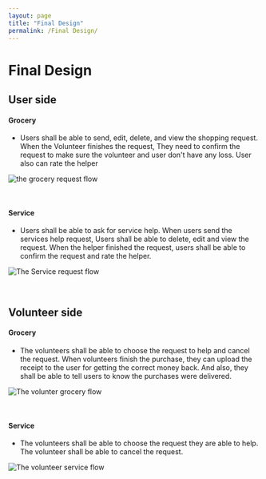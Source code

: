 ```yaml
---
layout: page
title: "Final Design"
permalink: /Final Design/
---
```


# Final Design

## User side
#### Grocery
* Users shall be able to send, edit, delete, and view the shopping request. When the Volunteer finishes the request, They need to confirm the request to make sure the volunteer and user don't have any loss. User also can rate the helper

<a src="https://jg100.github.io/CommunityApp/assets/screenshot/groceryRequest.png" rel="" > ![the grocery request flow](https://jg100.github.io/CommunityApp/assets/screenshot/groceryRequest.png)</a>

<br>

#### Service

* Users shall be able to ask for service help. When users send the services help request, Users shall be able to delete, edit and view the request. When the helper finished the request, users shall be able to confirm the request and rate the helper.

<a src="https://jg100.github.io/CommunityApp/assets/screenshot/ServiceRequest.png" rel=""> ![The Service request flow](https://jg100.github.io/CommunityApp/assets/screenshot/ServiceRequest.png)</a>

<br>

## Volunteer side

#### Grocery

* The volunteers shall be able to choose the request to help and cancel the request. When volunteers finish the purchase, they can upload the receipt to the user for getting the correct money back. And also, they shall be able to tell users to know the purchases were delivered.
  
<a src="https://jg100.github.io/CommunityApp/assets/screenshot/Vgrocery.png" rel=""> ![The volunter grocery flow](https://jg100.github.io/CommunityApp/assets/screenshot/Vgrocery.png)</a>

<br>

#### Service

* The volunteers shall be able to choose the request they are able to help. The volunteer shall be able to cancel the request. 
  
<a src="https://jg100.github.io/CommunityApp/assets/screenshot/VService.png" rel="" > ![The volunteer service flow](https://jg100.github.io/CommunityApp/assets/screenshot/VService.png)</a>


<br>

<br>


